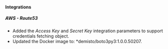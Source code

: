 
#### Integrations
##### AWS - Route53
- Added the *Access Key* and *Secret Key* integration parameters to support credentials fetching object.
- Updated the Docker image to: *demisto/boto3py3:1.0.0.50207.
